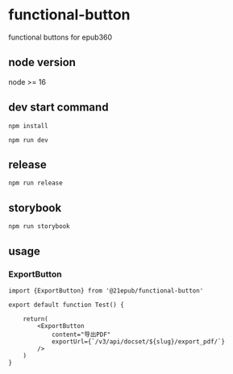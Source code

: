 # functional-button
functional buttons for epub360

## node version
node >= 16

## dev start command

`npm install`

`npm run dev`

## release

`npm run release`

## storybook

`npm run storybook`

## usage

### ExportButton

```
import {ExportButton} from '@21epub/functional-button'

export default function Test() {

    return(
        <ExportButton 
            content="导出PDF" 
            exportUrl={`/v3/api/docset/${slug}/export_pdf/`}
        />
    )
}

```
